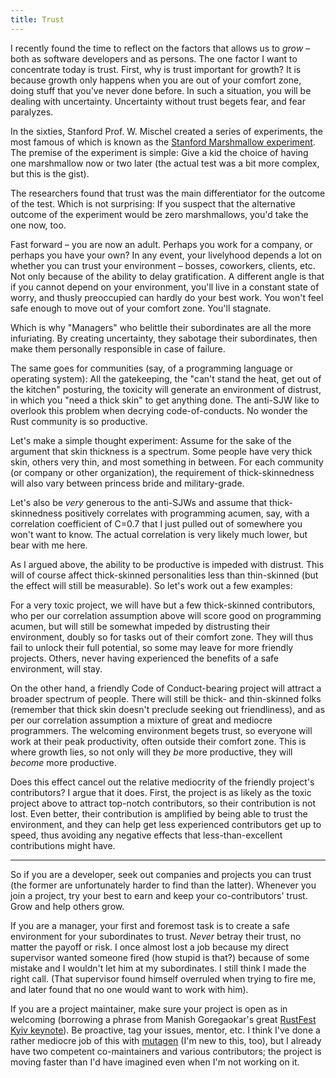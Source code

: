 ```yaml
---
title: Trust
---
```


I recently found the time to reflect on the factors that allows us to *grow* –
both as software developers and as persons. The one factor I want to
concentrate today is trust. First, why is trust important for growth? It is
because growth only happens when you are out of your comfort zone, doing stuff
that you've never done before. In such a situation, you will be dealing with
uncertainty. Uncertainty without trust begets fear, and fear paralyzes.

In the sixties, Stanford Prof. W. Mischel created a series of experiments, the
most famous of which is known as the [Stanford Marshmallow experiment]. The
premise of the experiment is simple: Give a kid the choice of having one
marshmallow now or two later (the actual test was a bit more complex, but this
is the gist).

The researchers found that trust was the main differentiator for the outcome of
the test. Which is not surprising: If you suspect that the alternative outcome
of the experiment would be zero marshmallows, you'd take the one now, too.

Fast forward – you are now an adult. Perhaps you work for a company, or perhaps
you have your own? In any event, your livelyhood depends a lot on whether you
can trust your environment – bosses, coworkers, clients, etc. Not only because
of the ability to delay gratification. A different angle is that if you cannot
depend on your environment, you'll live in a constant state of worry, and
thusly preoccupied can hardly do your best work. You won't feel safe enough to
move out of your comfort zone. You'll stagnate.

Which is why "Managers" who belittle their subordinates are all the more
infuriating. By creating uncertainty, they sabotage their subordinates, then
make them personally responsible in case of failure.

The same goes for communities (say, of a programming language or operating
system): All the gatekeeping, the "can't stand the heat, get out of the
kitchen" posturing, the toxicity will generate an environment of distrust, in
which you "need a thick skin" to get anything done. The anti-SJW like to
overlook this problem when decrying code-of-conducts. No wonder the Rust
community is so productive.

Let's make a simple thought experiment: Assume for the sake of the argument
that skin thickness is a spectrum. Some people have very thick skin, others
very thin, and most something in between. For each community (or company or
other organization), the requirement of thick-skinnedness will also vary
between princess bride and military-grade.

Let's also be *very* generous to the anti-SJWs and assume that
thick-skinnedness positively correlates with programming acumen, say, with a
correlation coefficient of C=0.7 that I just pulled out of somewhere you won't
want to know. The actual correlation is very likely much lower, but bear with
me here.

As I argued above, the ability to be productive is impeded with distrust. This
will of course affect thick-skinned personalities less than thin-skinned (but
the effect will still be measurable). So let's work out a few examples:

For a very toxic project, we will have but a few thick-skinned contributors,
who per our correlation assumption above will score good on programming acumen,
but will still be somewhat impeded by distrusting their environment, doubly so
for tasks out of their comfort zone. They will thus fail to unlock their full
potential, so some may leave for more friendly projects. Others, never having
experienced the benefits of a safe environment, will stay.

On the other hand, a friendly Code of Conduct-bearing project will attract a
broader spectrum of people. There will still be thick- and thin-skinned folks
(remember that thick skin doesn't preclude seeking out friendliness), and as
per our correlation assumption a mixture of great and mediocre programmers. The
welcoming environment begets trust, so everyone will work at their peak
productivity, often outside their comfort zone. This is where growth lies, so
not only will they *be* more productive, they will *become* more productive.

Does this effect cancel out the relative mediocrity of the friendly project's
contributors? I argue that it does. First, the project is as likely as the
toxic project above to attract top-notch contributors, so their contribution is
not lost. Even better, their contribution is amplified by being able to trust
the environment, and they can help get less experienced contributors get up to
speed, thus avoiding any negative effects that less-than-excellent
contributions might have.

----

So if you are a developer, seek out companies and projects you can trust (the
former are unfortunately harder to find than the latter). Whenever you join a
project, try your best to earn and keep your co-contributors' trust. Grow and
help others grow.

If you are a manager, your first and foremost task is to create a safe
environment for your subordinates to trust. *Never* betray their trust, no
matter the payoff or risk. I once almost lost a job because my direct
supervisor wanted someone fired (how stupid is that?) because of some mistake
and I wouldn't let him at my subordinates. I still think I made the right call.
(That supervisor found himself overruled when trying to fire me, and later
found that no one would want to work with him).

If you are a project maintainer, make sure your project is open as in welcoming
(borrowing a phrase from Manish Goregaokar's great [RustFest Kyiv keynote]). Be
proactive, tag your issues, mentor, etc. I think I've done a rather mediocre
job of this with [mutagen] (I'm new to this, too), but I already have two
competent co-maintainers and various contributors; the project is moving faster
than I'd have imagined even when I'm not working on it.

[Stanford Marshmallow experiment]: https://en.wikipedia.org/wiki/Stanford_marshmallow_experiment
[RustFest Kyiv keynote]: https://www.youtube.com/watch?v=AHprJNUCgQ0
[mutagen]: https://github.com/llogiq/mutagen
